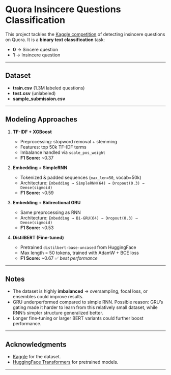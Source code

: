 # Quora Insincere Questions Classification

This project tackles the [Kaggle competition](https://www.kaggle.com/competitions/quora-insincere-questions-classification) of detecting insincere questions on Quora. It is a **binary text classification** task:

- **0** → Sincere question  
- **1** → Insincere question  

---

## Dataset
- **train.csv** (1.3M labeled questions)  
- **test.csv** (unlabeled)  
- **sample_submission.csv**  

---

## Modeling Approaches

1. **TF-IDF + XGBoost**  
   - Preprocessing: stopword removal + stemming  
   - Features: top 50k TF-IDF terms  
   - Imbalance handled via `scale_pos_weight`  
   - **F1 Score:** ~0.37  

2. **Embedding + SimpleRNN**  
   - Tokenized & padded sequences (`max_len=50`, vocab=50k)  
   - Architecture: `Embedding → SimpleRNN(64) → Dropout(0.3) → Dense(sigmoid)`  
   - **F1 Score:** ~0.59  

3. **Embedding + Bidirectional GRU**  
   - Same preprocessing as RNN  
   - Architecture: `Embedding → Bi-GRU(64) → Dropout(0.3) → Dense(sigmoid)`  
   - **F1 Score:** ~0.53  

4. **DistilBERT (Fine-tuned)**  
   - Pretrained `distilbert-base-uncased` from HuggingFace  
   - Max length = 50 tokens, trained with AdamW + BCE loss  
   - **F1 Score:** ~0.67 ✅ *best performance*  

---

## Notes
- The dataset is highly **imbalanced** → oversampling, focal loss, or ensembles could improve results.  
- GRU underperformed compared to simple RNN. Possible reason: GRU’s gating made it harder to learn from this relatively small dataset, while RNN’s simpler structure generalized better.
- Longer fine-tuning or larger BERT variants could further boost performance.

---

## Acknowledgments
- [Kaggle](https://www.kaggle.com) for the dataset.  
- [HuggingFace Transformers](https://huggingface.co/transformers/) for pretrained models.  

---
